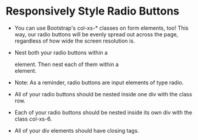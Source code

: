 # Responsively Style Radio Buttons
* You can use Bootstrap's col-xs-* classes on form elements, too! This way, our radio buttons will be evenly spread out across the page, regardless of how wide the screen resolution is.

* Nest both your radio buttons within a <div class="row"> element. Then nest each of them within a <div class="col-xs-6"> element.

* Note: As a reminder, radio buttons are input elements of type radio.

* All of your radio buttons should be nested inside one div with the class row.

* Each of your radio buttons should be nested inside its own div with the class col-xs-6.

* All of your div elements should have closing tags.

